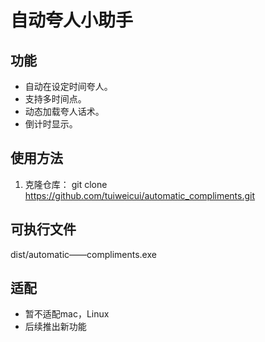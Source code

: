 # 自动夸人小助手

## 功能
- 自动在设定时间夸人。
- 支持多时间点。
- 动态加载夸人话术。
- 倒计时显示。

## 使用方法
1. 克隆仓库：
 git clone https://github.com/tuiweicui/automatic_compliments.git 

## 可执行文件
 dist/automatic——compliments.exe
## 适配
- 暂不适配mac，Linux
- 后续推出新功能
